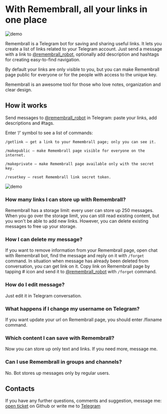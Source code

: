 # With Remembrall, all your links in one place

![demo](https://user-images.githubusercontent.com/454185/67787765-b41e2b00-faa3-11e9-8f5c-663d1e2a65cd.png)

Remembrall is a Telegram bot for saving and sharing useful links. It lets you create a list of links related to your Telegram account. Just send a message with a link to [@remembrall_robot](https://tgram.lukin/remembrall_robot), optionally add description and hashtags for creating easy-to-find navigation. 

By default your links are only visible to you, but you can make Remembrall page public for everyone or for the people with access to the unique key. 

Remembrall is an awesome tool for those who love notes, organization and clear design. 


## How it works 

Send messages to [@remembrall_robot](https://tgram.lukin/remembrall_robot) in Telegram: paste your links, add descriptions and #tags. 

Enter ‘/’ symbol to see a list of commands: 

```
/getlink — get a link to your Remembrall page; only you can see it.  

/makepublic — make Remembrall page visible for everyone on the internet. 

/makeprivate — make Remembrall page available only with the secret key.  

/resetkey — reset Remembrall link secret token.
```

![demo](https://user-images.githubusercontent.com/454185/67789506-ae761480-faa6-11e9-9d56-02964f7cd148.png)


### How many links I can store up with Remembrall?

Remembrall has a storage limit: every user can store up 250 messages. When you go over the storage limit, you can still read existing content, but you won't be able to add new links. However, you can delete existing messages to free up your storage.

### How I can delete my message? 

If you want to remove information from your Remembrall page, open chat with Remembrall bot, find the message and reply on it with `/forget` command. In situation when message has already been deleted from conversation, you can get link on it. Copy link on Remembrall page by tapping # icon and send it to [@remembrall_robot](https://tgram.lukin/remembrall_robot) with `/forget` command.

### How do I edit message? 

Just edit it in Telegram conversation. 

### What happens if I change my username on Telegram?

If you want update your url on Remembrall page, you should enter /fixname command.

### Which content I can save with Remembrall? 

Now you can store up only text and links. If you need more, message me.

### Can I use Remembrall in groups and channels?

No. Bot stores up messages only by regular users.

## Contacts
If you have any further questions, comments and suggestion, message me: [open ticket](https://github.com/antonlukin/remembrall/issues/new) on Github or write me to [Telegram](https://tgram.lukin/lukin)